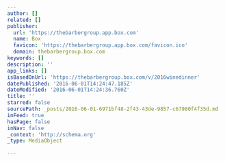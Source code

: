 ```yaml
---
author: []
related: []
publisher:
  url: 'https://thebarbergroup.app.box.com'
  name: Box
  favicon: 'https://thebarbergroup.app.box.com/favicon.ico'
  domain: thebarbergroup.box.com
keywords: []
description: ''
app_links: []
isBasedOnUrl: 'https://thebarbergroup.box.com/v/2016winedinner'
datePublished: '2016-06-01T14:24:47.185Z'
dateModified: '2016-06-01T14:24:36.760Z'
title: ''
starred: false
sourcePath: _posts/2016-06-01-6971bf48-2f43-43de-9857-c67980f4f35d.md
inFeed: true
hasPage: false
inNav: false
_context: 'http://schema.org'
_type: MediaObject

---
```

<article style=""></article>